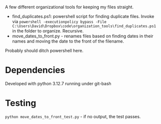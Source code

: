A few different organizational tools for keeping my files straight.

- find_duplicates.ps1: powershell script for finding duplicate files.  Invoke via `powershell -executionpolicy bypass -File C:\Users\David\Dropbox\code\organization_tools\find_duplicates.ps1` in the folder to organize.  Recursive.
- move_dates_to_front.py - renames files based on finding dates in their names and moving the date to the front of the filename.

Probably should ditch powershell here.

# Dependencies

Developed with python 3.12.7 running under git-bash

# Testing

`python move_dates_to_front_test.py` - if no output, the test passes.
